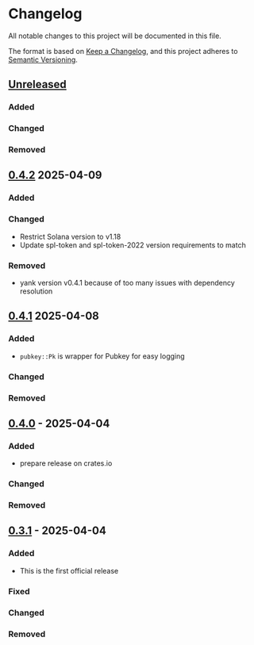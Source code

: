 # Changelog

All notable changes to this project will be documented in this file.

The format is based on [Keep a Changelog](https://keepachangelog.com/en/1.1.0/),
and this project adheres to [Semantic Versioning](https://semver.org/spec/v2.0.0.html).

## [Unreleased]

### Added

### Changed

### Removed

## [0.4.2] 2025-04-09

### Added

### Changed
  - Restrict Solana version to v1.18
  - Update spl-token and spl-token-2022 version requirements to match

### Removed
  - yank version v0.4.1 because of too many issues with dependency      resolution


## [0.4.1] 2025-04-08

### Added
  - `pubkey::Pk` is wrapper for Pubkey for easy logging 

### Changed

### Removed

## [0.4.0] - 2025-04-04

### Added
  - prepare release on crates.io
### Changed

### Removed


## [0.3.1] - 2025-04-04

### Added
  - This is the first official release

### Fixed

### Changed

### Removed

[unreleased]: https://github.com/Certora/cvlr/compare/v0.4.2...HEAD
[0.4.2]: https://github.com/Certora/cvlr/compare/v0.4.1...v0.4.2
[0.4.1]: https://github.com/Certora/cvlr/releases/tag/v0.4.0...v0.4.1
[0.4.0]: https://github.com/Certora/cvlr/releases/tag/v0.3.1...v0.4.0
[0.3.1]: https://github.com/Certora/cvlr/releases/tag/v0.3.1